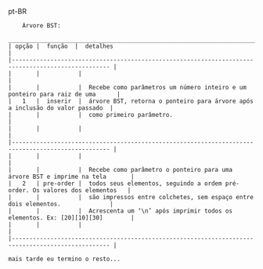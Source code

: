 pt-BR


        Árvore BST:
     __________________________________________________________________________________________________
    | opção |  função  |  detalhes                                                                      |
    |-------------------------------------------------------------------------------------------------- |
    |       |           |                                                                               |
    |       |           |  Recebe como parâmetros um número inteiro e um ponteiro para raiz de uma      |
    |   1   |  inserir  |  árvore BST, retorna o ponteiro para árvore após a inclusão do valor passado  |
    |       |           |  como primeiro parâmetro.                                                     |
    |       |           |                                                                               |
    |-------------------------------------------------------------------------------------------------- |
    |       |           |                                                                               |
    |       |           |  Recebe como parâmetro o ponteiro para uma árvore BST e imprime na tela       |
    |   2   | pre-order |  todos seus elementos, seguindo a ordem pré-order. Os valores dos elementos   |
    |       |           |  são impressos entre colchetes, sem espaço entre dois elementos.              |
    |       |           |  Acrescenta um ‘\n’ após imprimir todos os elementos. Ex: [20][10][30]        |
    |       |           |                                                                               |
    |-------------------------------------------------------------------------------------------------- |

    mais tarde eu termino o resto...
